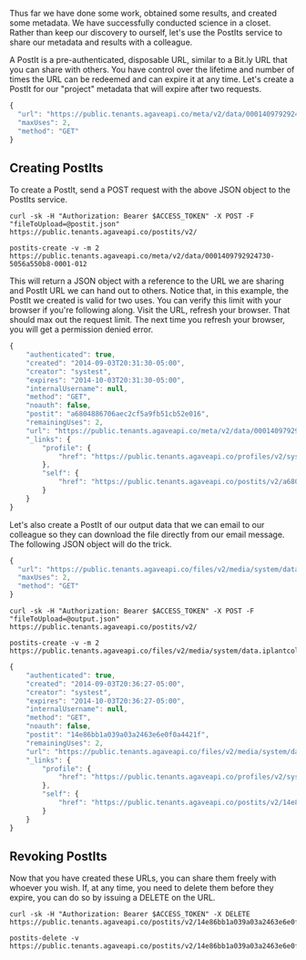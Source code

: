 Thus far we have done some work, obtained some results, and created some metadata. We have successfully conducted science in a closet. Rather than keep our discovery to ourself, let's use the PostIts service to share our metadata and results with a colleague.

A PostIt is a pre-authenticated, disposable URL, similar to a Bit.ly URL that you can share with others. You have control over the lifetime and number of times the URL can be redeemed and can expire it at any time. Let's create a PostIt for our "project" metadata that will expire after two requests.

```javascript
{
  "url": "https://public.tenants.agaveapi.co/meta/v2/data/0001409792924730-5056a550b8-0001-012",
  "maxUses": 2,
  "method": "GET"
}
```

## Creating PostIts  

To create a PostIt, send a POST request with the above JSON object to the PostIts service.

```shell
curl -sk -H "Authorization: Bearer $ACCESS_TOKEN" -X POST -F "fileToUpload=@postit.json" https://public.tenants.agaveapi.co/postits/v2/
```


```cli
postits-create -v -m 2 https://public.tenants.agaveapi.co/meta/v2/data/0001409792924730-5056a550b8-0001-012
```


This will return a JSON object with a reference to the URL we are sharing and PostIt URL we can hand out to others. Notice that, in this example, the PostIt we created is valid for two uses. You can verify this limit with your browser if you're following along. Visit the URL, refresh your browser. That should max out the request limit. The next time you refresh your browser, you will get a permission denied error.

```javascript
{
    "authenticated": true,
    "created": "2014-09-03T20:31:30-05:00",
    "creator": "systest",
    "expires": "2014-10-03T20:31:30-05:00",
    "internalUsername": null,
    "method": "GET",
    "noauth": false,
    "postit": "a6804886706aec2cf5a9fb51cb52e016",
    "remainingUses": 2,
    "url": "https://public.tenants.agaveapi.co/meta/v2/data/0001409792924730-5056a550b8-0001-012",
    "_links": {
        "profile": {
            "href": "https://public.tenants.agaveapi.co/profiles/v2/systest"
        },
        "self": {
            "href": "https://public.tenants.agaveapi.co/postits/v2/a6804886706aec2cf5a9fb51cb52e016"
        }
    }
}
```

Let's also create a PostIt of our output data that we can email to our colleague so they can download the file directly from our email message. The following JSON object will do the trick.

```javascript
{
  "url": "https://public.tenants.agaveapi.co/files/v2/media/system/data.iplantcollaborative.org/systest/picksumipsum.txt",
  "maxUses": 2,
  "method": "GET"
}
```

```shell
curl -sk -H "Authorization: Bearer $ACCESS_TOKEN" -X POST -F "fileToUpload=@output.json" https://public.tenants.agaveapi.co/postits/v2/
```


```cli
postits-create -v -m 2 https://public.tenants.agaveapi.co/files/v2/media/system/data.iplantcollaborative.org/systest/picksumipsum.txt
```


```javascript
{
    "authenticated": true,
    "created": "2014-09-03T20:36:27-05:00",
    "creator": "systest",
    "expires": "2014-10-03T20:36:27-05:00",
    "internalUsername": null,
    "method": "GET",
    "noauth": false,
    "postit": "14e86bb1a039a03a2463e6e0f0a4421f",
    "remainingUses": 2,
    "url": "https://public.tenants.agaveapi.co/files/v2/media/system/data.iplantcollaborative.org/systest/picksumipsum.txt",
    "_links": {
        "profile": {
            "href": "https://public.tenants.agaveapi.co/profiles/v2/systest"
        },
        "self": {
            "href": "https://public.tenants.agaveapi.co/postits/v2/14e86bb1a039a03a2463e6e0f0a4421f"
        }
    }
}
```

## Revoking PostIts  

Now that you have created these URLs, you can share them freely with whoever you wish. If, at any time, you need to delete them before they expire, you can do so by issuing a DELETE on the URL.

```shell
curl -sk -H "Authorization: Bearer $ACCESS_TOKEN" -X DELETE https://public.tenants.agaveapi.co/postits/v2/14e86bb1a039a03a2463e6e0f0a4421f
```


```cli
postits-delete -v https://public.tenants.agaveapi.co/postits/v2/14e86bb1a039a03a2463e6e0f0a4421f
```
